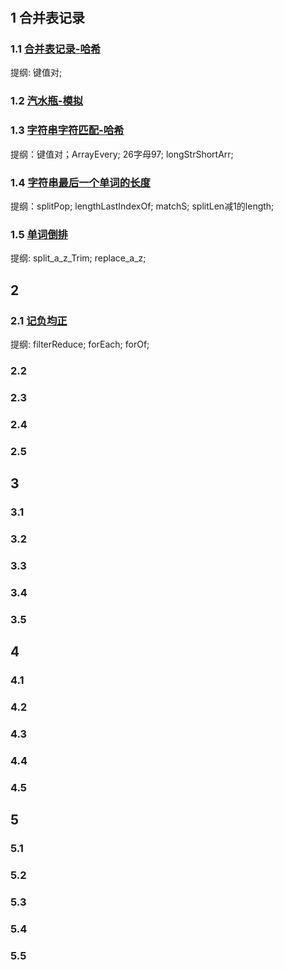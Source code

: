 #

## 1 合并表记录

### 1.1 [合并表记录-哈希](../../public/2.example/1.华为算法/1.合并表记录.js)

提纲: 键值对;

### 1.2 [汽水瓶-模拟](../../public/2.example/1.华为算法/2.汽水瓶.js)

### 1.3 [字符串字符匹配-哈希](../../public/2.example/1.华为算法/3.字符串字符匹配.js)

提纲：键值对；ArrayEvery; 26字母97; longStrShortArr;

### 1.4 [字符串最后一个单词的长度](../../public/2.example/1.华为算法/4.字符串最后一个单词的长度.js)

提纲：splitPop; lengthLastIndexOf; matchS; splitLen减1的length;

### 1.5 [单词倒排](../../public/2.example/1.华为算法/5.单词倒排.js)

提纲: split_a_z_Trim; replace_a_z;

## 2

### 2.1 [记负均正](../../public/2.example/2.华为算法/1.记负均正.js)

提纲: filterReduce; forEach; forOf;

### 2.2

### 2.3

### 2.4

### 2.5

## 3

### 3.1

### 3.2

### 3.3

### 3.4

### 3.5

## 4

### 4.1

### 4.2

### 4.3

### 4.4

### 4.5

## 5

### 5.1

### 5.2

### 5.3

### 5.4

### 5.5
